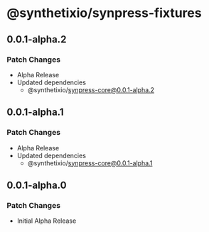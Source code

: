 # @synthetixio/synpress-fixtures

## 0.0.1-alpha.2

### Patch Changes

- Alpha Release
- Updated dependencies
  - @synthetixio/synpress-core@0.0.1-alpha.2

## 0.0.1-alpha.1

### Patch Changes

- Alpha Release
- Updated dependencies
  - @synthetixio/synpress-core@0.0.1-alpha.1

## 0.0.1-alpha.0

### Patch Changes

- Initial Alpha Release
